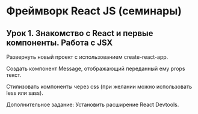 # Фреймворк React JS (семинары)


## Урок 1. Знакомство с React и первые компоненты. Работа с JSX

Развернуть новый проект с использованием create-react-app.


Создать компонент Message, отображающий переданный ему props текст.


Стилизовать компоненты через css (при желании можно использовать less или sass).


Дополнительное задание: Установить расширение React Devtools.



